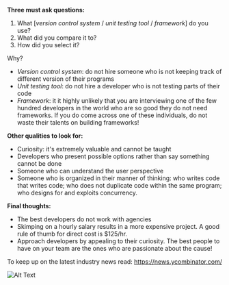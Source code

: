 **Three must ask questions:**

1. What [_version control system_ / _unit testing tool_ / _framework_] do you use?
2. What did you compare it to?
3. How did you select it?

Why?
- _Version control system_: do not hire someone who is not keeping track of different version of their programs
- _Unit testing tool_: do not hire a developer who is not testing parts of their code
- _Framework_: it it highly unlikely that you are interviewing one of the few hundred developers in the world who are so good they do not need frameworks. If you do come across one of these individuals, do not waste their talents on building frameworks!

**Other qualities to look for:**
- Curiosity: it's extremely valuable and cannot be taught
- Developers who present possible options rather than say something cannot be done 
- Someone who can understand the user perspective
- Someone who is organized in their manner of thinking: who writes code that writes code; who does not duplicate code within the same program; who designs for and exploits concurrency.

**Final thoughts:**
- The best developers do not work with agencies
- Skimping on a hourly salary results in a more expensive project. A good rule of thumb for direct cost is $125/hr.
- Approach developers by appealing to their curiosity. The best people to have on your team are the ones who are passionate about the cause! 

To keep up on the latest industry news read: https://news.ycombinator.com/


![Alt Text](http://big.assets.huffingtonpost.com/2014officespace18.gif)

